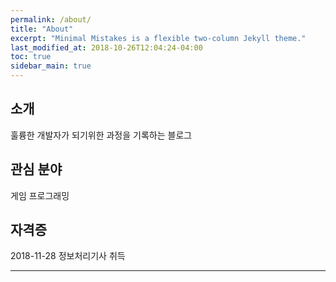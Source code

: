 ```yaml
---
permalink: /about/
title: "About"
excerpt: "Minimal Mistakes is a flexible two-column Jekyll theme."
last_modified_at: 2018-10-26T12:04:24-04:00
toc: true
sidebar_main: true
---
```


## 소개

훌륭한 개발자가 되기위한 과정을 기록하는 블로그


## 관심 분야

게임 프로그래밍



## 자격증

2018-11-28 정보처리기사 취득

---

